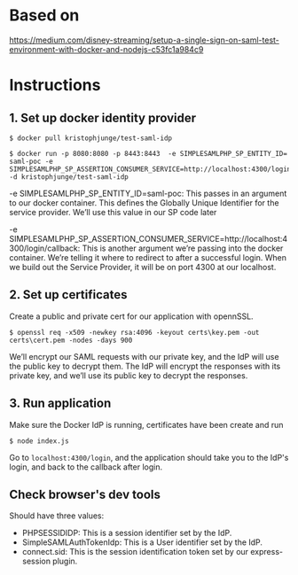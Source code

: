 # Based on

https://medium.com/disney-streaming/setup-a-single-sign-on-saml-test-environment-with-docker-and-nodejs-c53fc1a984c9


# Instructions

## 1. Set up docker identity provider

```
$ docker pull kristophjunge/test-saml-idp
```

```
$ docker run -p 8080:8080 -p 8443:8443  -e SIMPLESAMLPHP_SP_ENTITY_ID= saml-poc -e SIMPLESAMLPHP_SP_ASSERTION_CONSUMER_SERVICE=http://localhost:4300/login/callback -d kristophjunge/test-saml-idp
```

-e SIMPLESAMLPHP_SP_ENTITY_ID=saml-poc: This passes in an argument to our docker container. This defines the Globally Unique Identifier for the service provider. We’ll use this value in our SP code later

-e SIMPLESAMLPHP_SP_ASSERTION_CONSUMER_SERVICE=http://localhost:4300/login/callback: This is another argument we’re passing into the docker container. We’re telling it where to redirect to after a successful login. When we build out the Service Provider, it will be on port 4300 at our localhost.

## 2. Set up certificates

Create a public and private cert for our application with opennSSL. 

```
$ openssl req -x509 -newkey rsa:4096 -keyout certs\key.pem -out certs\cert.pem -nodes -days 900
```

We’ll encrypt our SAML requests with our private key, and the IdP will use the public key to decrypt them. The IdP will encrypt the responses with its private key, and we’ll use its public key to decrypt the responses.


## 3. Run application


Make sure the Docker IdP is running, certificates have been create and run 
```
$ node index.js
```

Go to `localhost:4300/login`, and the application should take you to the IdP's login, and back to the callback after login.


## Check browser's dev tools 

Should have three values:

* PHPSESSIDIDP: This is a session identifier set by the IdP.
* SimpleSAMLAuthTokenIdp: This is a User identifier set by the IdP.
* connect.sid: This is the session identification token set by our express-session plugin.

